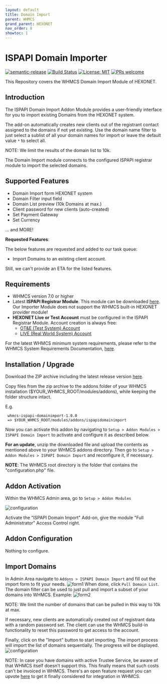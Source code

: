 ```yaml
---
layout: default
title: Domain Import
parent: WHMCS
grand_parent: HEXONET
nav_order: 8
showtoc: 1
---
```


# ISPAPI Domain Importer

[![semantic-release](https://img.shields.io/badge/%20%20%F0%9F%93%A6%F0%9F%9A%80-semantic--release-e10079.svg)](https://github.com/semantic-release/semantic-release)
[![Build Status](https://github.com/hexonet/whmcs-ispapi-domainimport/workflows/Release/badge.svg?branch=master)](https://github.com/hexonet/whmcs-ispapi-domainimport/workflows/Release/badge.svg?branch=master)
[![License: MIT](https://img.shields.io/badge/License-MIT-blue.svg)](https://opensource.org/licenses/MIT)
[![PRs welcome](https://img.shields.io/badge/PRs-welcome-brightgreen.svg)](https://github.com/hexonet/whmcs-ispapi-domainimport/blob/master/CONTRIBUTING.md)

This Repository covers the WHMCS Domain Import Module of HEXONET.

## Introduction

The ISPAPI Domain Import Addon Module provides a user-friendly interface for you to import existing Domains from the HEXONET system.

The add-on automatically creates new clients out of the registrant contact assigned to the domains if not yet existing. Use the domain name filter to just select a sublist of all your domain names for import or leave the default value `*` to select all.

NOTE: We limit the results of the domain list to 10k.

The Domain Import module connects to the configured ISPAPI registrar module to import the selected domains.

## Supported Features

* Domain Import form HEXONET system
* Domain Filter input field
* Domain List preview (10k Domains at max.)
* Client password for new clients (auto-created)
* Set Payment Gateway
* Set Currency

... and MORE!

**Requested Features**:

The below features are requested and added to our task queue:

* Import Domains to an existing client account.

Still, we can't provide an ETA for the listed features.

## Requirements

* WHMCS version 7.0 or higher
* Latest **ISPAPI Registrar Module**. This module can be downloaded [here](https://github.com/hexonet/whmcs-ispapi-registrar/raw/master/whmcs-ispapi-registrar-latest.zip). Our Importer Module does not support the WHMCS built-in HEXONET provider module!
* **HEXONET Live or Test Account** must be configured in the ISPAPI Registrar Module. Account creation is always free:
  * [OT&E (Test System) Account](https://www.hexonet.net/signup-ote)
  * [LIVE (Real World System) Account](https://www.hexonet.net/cart?signup=true)

For the latest WHMCS minimum system requirements, please refer to the WHMCS System Requirements Documentation, [here](https://docs.whmcs.com/System_Requirements).

## Installation / Upgrade

Download the ZIP archive including the latest release version [here](https://github.com/hexonet/whmcs-ispapi-domainimport/raw/master/whmcs-ispapi-domainimport-latest.zip).

Copy files from the zip archive to the addons folder of your WHMCS installation ($YOUR_WHMCS_ROOT/modules/addons), while keeping the folder structure intact.

E.g.

     whmcs-ispapi-domainimport-1.0.0
     => $YOUR_WHMCS_ROOT/modules/addons/ispapidomainimport

Now you can activate this addon by navigating to `Setup > Addon Modules > ISPAPI Domain Import` to activate and configure it as described below.

**For an update**, unzip the downloaded file and upload the contents as mentioned above to your WHMCS addons directory. Then go to `Setup > Addon Modules > ISPAPI Domain Import` and reconfigure it, if necessary.

**NOTE**: The WHMCS root directory is the folder that contains the "configuration.php" file.

## Addon Activation

Within the WHMCS Admin area, go to `Setup > Addon Modules`

![configuration]({{site.baseurl}}/assets/images/whmcs/ispapi-domainimporter/configuration.png)

Activate the "ISPAPI Domain Import" Add-on, give the module "Full Administrator" Access Control right.

## Addon Configuration

Nothing to configure.

## Import Domains

In Admin Area navigate to `Addons > ISPAPI Domain Import` and fill out the import form to fit your needs.
![form1]({{site.baseurl}}/assets/images/whmcs/ispapi-domainimporter/form1.png)
When done, click `Pull Domain List`. The domain filter can be used to just pull and import a subset of your domains into WHMCS. Example:
![form2]({{site.baseurl}}/assets/images/whmcs/ispapi-domainimporter/form2.png)

NOTE: We limit the number of domains that can be pulled in this way to 10k at max.

If necessary, new clients are automatically created out of registrant data with a random password set. The client can use the WHMCS build-in functionality to reset this password to get access to the account.

Finally, click on the "Import" button to start importing. The import process will import the list of domains sequentially. The progress will be displayed.
![configuration]({{site.baseurl}}/assets/images/whmcs/ispapi-domainimporter/import.png)

NOTE: In case you have domains with active Trustee Service, be aware of that WHMCS itself doesn't support this. This finally means that such costs can't be invoiced in WHMCS. There's an open feature request you can upvote [here](https://requests.whmcs.com/topic/integrate-trustee-service-as-generic-domain-add-on) to get it finally considered for integration in WHMCS.
